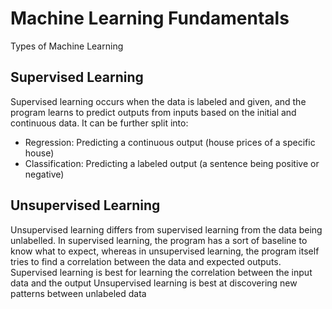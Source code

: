 # Machine Learning Fundamentals
Types of Machine Learning

## Supervised Learning
Supervised learning occurs when the data is labeled and given, and the program learns to predict outputs from inputs based on the initial and continuous data. It can be further split into:
- Regression: Predicting a continuous output (house prices of a specific house)
- Classification: Predicting a labeled output (a sentence being positive or negative)

## Unsupervised Learning
Unsupervised learning differs from supervised learning from the data being unlabelled. In supervised learning, the program has a sort of baseline to know what to expect, whereas in unsupervised learning, 
the program itself tries to find a correlation between the data and expected outputs.
Supervised learning is best for learning the correlation between the input data and the output
Unsupervised learning is best at discovering new patterns between unlabeled data
